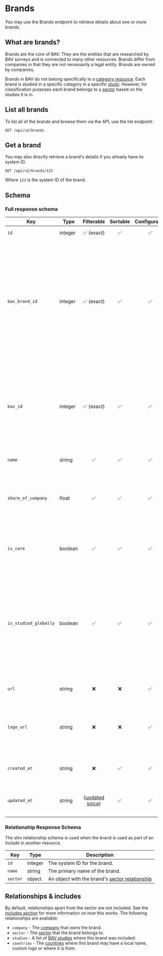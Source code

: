 # Brands

You may use the Brands endpoint to retrieve details about one or more brands.

## What are brands?

Brands are the core of BAV. They are the entities that are researched by BAV surveys and is connected to many other
resources. Brands differ from companies in that they are not necessarily a legal entity. Brands are owned by companies.

Brands in BAV do not belong specifically to a [category resource](./categories.md). Each brand is studied in a specific
category in a specific [study](./studies.md). However, for classification purposes each brand belongs to
a [sector](./sectors.md) based on the studies it is in.

## List all brands

To list all of the brands and browse them via the API, use the list endpoint:

```http request
GET /api/v2/brands
```

## Get a brand

You may also directly retrieve a brand's details if you already have its system ID.

```http request
GET /api/v2/brands/123
```

Where `123` is the system ID of the brand.

## Schema

### Full response schema

| Key                   | Type    |                Filterable                 |      Sortable      |    Configurable    | Description                                                                                                                                                                                             |
|-----------------------|---------|:-----------------------------------------:|:------------------:|:------------------:|---------------------------------------------------------------------------------------------------------------------------------------------------------------------------------------------------------|
| `id`                  | integer |        :white_check_mark: (exact)         | :white_check_mark: | :white_check_mark: | The system ID.                                                                                                                                                                                          |
| `bav_brand_id`        | integer |        :white_check_mark: (exact)         | :white_check_mark: | :white_check_mark: | The brand key in the BAV database. Note that this may be both a positive and negative integer. Please use the `id` column over this unless you specifically need the brand key for legacy integrations. |
| `bav_id`              | integer |        :white_check_mark: (exact)         | :white_check_mark: | :white_check_mark: | The brand ID in the BAV database. Please use the `id` column over this unless you specifically need the brand key for legacy integrations.                                                              |
| `name`                | string  |            :white_check_mark:             | :white_check_mark: | :white_check_mark: | The global name of the brand.                                                                                                                                                                           |
| `share_of_company`    | float   |            :white_check_mark:             | :white_check_mark: | :white_check_mark: | The percentage share that this brand makes up of the parent company's financial results.                                                                                                                |
| `is_core`             | boolean |            :white_check_mark:             | :white_check_mark: | :white_check_mark: | Whether this brand is considered a core brand for research purposes.                                                                                                                                    |
| `is_studied_globally` | boolean |            :white_check_mark:             | :white_check_mark: | :white_check_mark: | Whether this brand is designated as a brand that we aim to currently study globally. Please note that this does not necessarily mean that is included in all studies in the current year.               |
| `url`                 | string  |                    :x:                    |        :x:         | :white_check_mark: | The URL of the brand's page on The Fount.                                                                                                                                                               |
| `logo_url`            | string  |                    :x:                    |        :x:         | :white_check_mark: | A URL to the latest approved version of the primary brand logo in SVG format.                                                                                                                           |
| `created_at`          | string  |                    :x:                    | :white_check_mark: | :white_check_mark: | A datetime string when this brand was first created.                                                                                                                                                    |
| `updated_at`          | string  | ([updated since](../customizing/filters)) | :white_check_mark: | :white_check_mark: | A datetime string when this brand was last updated.                                                                                                                                                     |

### Relationship Response Schema

The slim relationship schema is used when the brand is used as part of an include in another resource.

| Key      | Type    | Description                                                    |
|----------|---------|----------------------------------------------------------------|
| `id`     | integer | The system ID for the brand.                                   |
| `name`   | string  | The primary name of the brand.                                 |
| `sector` | object  | An object with the brand's [sector relationship](./sectors.md) |

## Relationships & includes

By default, relationships apart from the sector are not included. See
the [includes section](../customizing/includes) for more information on how this works. The following relationships
are available:

- `company` - The [company](./companies.md) that owns the brand.
- `sector` - The [sector](./sectors.md) that the brand belongs to.
- `studies` - A list of [BAV studies](./studies.md) where this brand was included.
- `countries` - The [countries](./countries.md) where this brand may have a local name, custom logo or where it is from.
